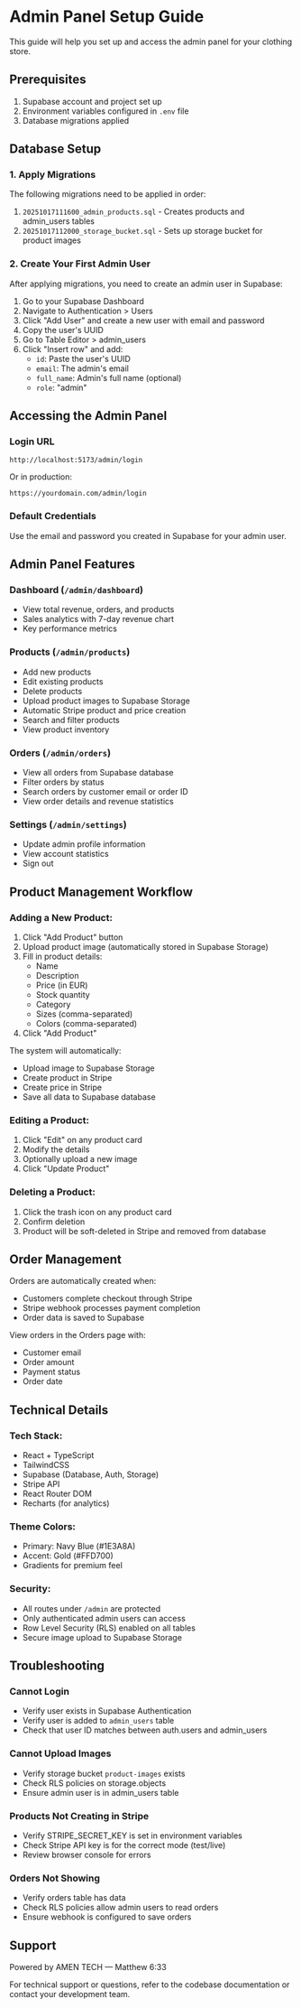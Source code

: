 

# Admin Panel Setup Guide

This guide will help you set up and access the admin panel for your clothing store.

## Prerequisites

1. Supabase account and project set up
2. Environment variables configured in `.env` file
3. Database migrations applied

## Database Setup

### 1. Apply Migrations

The following migrations need to be applied in order:

1. `20251017111600_admin_products.sql` - Creates products and admin_users tables
2. `20251017112000_storage_bucket.sql` - Sets up storage bucket for product images

### 2. Create Your First Admin User

After applying migrations, you need to create an admin user in Supabase:

1. Go to your Supabase Dashboard
2. Navigate to Authentication > Users
3. Click "Add User" and create a new user with email and password
4. Copy the user's UUID
5. Go to Table Editor > admin_users
6. Click "Insert row" and add:
   - `id`: Paste the user's UUID
   - `email`: The admin's email
   - `full_name`: Admin's full name (optional)
   - `role`: "admin"

## Accessing the Admin Panel

### Login URL

```
http://localhost:5173/admin/login
```

Or in production:
```
https://yourdomain.com/admin/login
```

### Default Credentials

Use the email and password you created in Supabase for your admin user.

## Admin Panel Features

### Dashboard (`/admin/dashboard`)
- View total revenue, orders, and products
- Sales analytics with 7-day revenue chart
- Key performance metrics

### Products (`/admin/products`)
- Add new products
- Edit existing products
- Delete products
- Upload product images to Supabase Storage
- Automatic Stripe product and price creation
- Search and filter products
- View product inventory

### Orders (`/admin/orders`)
- View all orders from Supabase database
- Filter orders by status
- Search orders by customer email or order ID
- View order details and revenue statistics

### Settings (`/admin/settings`)
- Update admin profile information
- View account statistics
- Sign out

## Product Management Workflow

### Adding a New Product:

1. Click "Add Product" button
2. Upload product image (automatically stored in Supabase Storage)
3. Fill in product details:
   - Name
   - Description
   - Price (in EUR)
   - Stock quantity
   - Category
   - Sizes (comma-separated)
   - Colors (comma-separated)
4. Click "Add Product"

The system will automatically:
- Upload image to Supabase Storage
- Create product in Stripe
- Create price in Stripe
- Save all data to Supabase database

### Editing a Product:

1. Click "Edit" on any product card
2. Modify the details
3. Optionally upload a new image
4. Click "Update Product"

### Deleting a Product:

1. Click the trash icon on any product card
2. Confirm deletion
3. Product will be soft-deleted in Stripe and removed from database

## Order Management

Orders are automatically created when:
- Customers complete checkout through Stripe
- Stripe webhook processes payment completion
- Order data is saved to Supabase

View orders in the Orders page with:
- Customer email
- Order amount
- Payment status
- Order date

## Technical Details

### Tech Stack:
- React + TypeScript
- TailwindCSS
- Supabase (Database, Auth, Storage)
- Stripe API
- React Router DOM
- Recharts (for analytics)

### Theme Colors:
- Primary: Navy Blue (#1E3A8A)
- Accent: Gold (#FFD700)
- Gradients for premium feel

### Security:
- All routes under `/admin` are protected
- Only authenticated admin users can access
- Row Level Security (RLS) enabled on all tables
- Secure image upload to Supabase Storage

## Troubleshooting

### Cannot Login
- Verify user exists in Supabase Authentication
- Verify user is added to `admin_users` table
- Check that user ID matches between auth.users and admin_users

### Cannot Upload Images
- Verify storage bucket `product-images` exists
- Check RLS policies on storage.objects
- Ensure admin user is in admin_users table

### Products Not Creating in Stripe
- Verify STRIPE_SECRET_KEY is set in environment variables
- Check Stripe API key is for the correct mode (test/live)
- Review browser console for errors

### Orders Not Showing
- Verify orders table has data
- Check RLS policies allow admin users to read orders
- Ensure webhook is configured to save orders

## Support

Powered by AMEN TECH — Matthew 6:33

For technical support or questions, refer to the codebase documentation or contact your development team.
